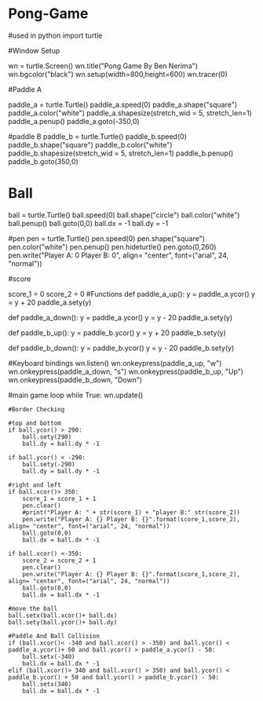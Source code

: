 # Pong-Game
#used in python
import turtle

#Window Setup

wn = turtle.Screen()
wn.title("Pong Game By Ben Nerima")
wn.bgcolor("black")
wn.setup(width=800,height=600)
wn.tracer(0)

#Paddle A

paddle_a = turtle.Turtle()
paddle_a.speed(0)
paddle_a.shape("square")
paddle_a.color("white")
paddle_a.shapesize(stretch_wid = 5, stretch_len=1)
paddle_a.penup()
paddle_a.goto(-350,0)


#paddle B
paddle_b = turtle.Turtle()
paddle_b.speed(0)
paddle_b.shape("square")
paddle_b.color("white")
paddle_b.shapesize(stretch_wid = 5, stretch_len=1)
paddle_b.penup()
paddle_b.goto(350,0)

# Ball
ball = turtle.Turtle()
ball.speed(0)
ball.shape("circle")
ball.color("white")
ball.penup()
ball.goto(0,0)
ball.dx = -1
ball.dy = -1

#pen
pen = turtle.Turtle()
pen.speed(0)
pen.shape("square")
pen.color("white")
pen.penup()
pen.hideturtle()
pen.goto(0,260)
pen.write("Player A: 0 Player B: 0", align= "center", font=("arial", 24, "normal"))

#score

score_1 = 0
score_2 = 0
#Functions
def paddle_a_up():
    y = paddle_a.ycor()
    y = y + 20
    paddle_a.sety(y)

def paddle_a_down():
    y = paddle_a.ycor()
    y = y - 20
    paddle_a.sety(y)

def paddle_b_up():
    y = paddle_b.ycor()
    y = y + 20
    paddle_b.sety(y)

def paddle_b_down():
    y = paddle_b.ycor()
    y = y - 20
    paddle_b.sety(y)

#Keyboard bindings
wn.listen()
wn.onkeypress(paddle_a_up, "w")
wn.onkeypress(paddle_a_down, "s")
wn.onkeypress(paddle_b_up, "Up")
wn.onkeypress(paddle_b_down, "Down")


#main game loop
while True:
    wn.update()

    #Border Checking

    #top and bottom
    if ball.ycor() > 290:
        ball.sety(290)
        ball.dy = ball.dy * -1

    if ball.ycor() < -290:
        ball.sety(-290)
        ball.dy = ball.dy * -1

    #right and left
    if ball.xcor()> 350:
        score_1 = score_1 + 1
        pen.clear()
        #print("Player A: " + str(score_1) + "player B:" str(score_2))
        pen.write("Player A: {} Player B: {}".format(score_1,score_2), align= "center", font=("arial", 24, "normal"))
        ball.goto(0,0)
        ball.dx = ball.dx * -1
           
    if ball.xcor() <-350:
        score_2 = score_2 + 1
        pen.clear()
        pen.write("Player A: {} Player B: {}".format(score_1,score_2), align= "center", font=("arial", 24, "normal"))
        ball.goto(0,0)
        ball.dx = ball.dx * -1

    #move the ball
    ball.setx(ball.xcor()+ ball.dx)
    ball.sety(ball.ycor()+ ball.dy)

    #Paddle And Ball Collision
    if (ball.xcor()< -340 and ball.xcor() > -350) and ball.ycor() < paddle_a.ycor()+ 50 and ball.ycor() > paddle_a.ycor() - 50:
        ball.setx(-340)
        ball.dx = ball.dx * -1
    elif (ball.xcor()> 340 and ball.xcor() > 350) and ball.ycor() < paddle_b.ycor() + 50 and ball.ycor() > paddle_b.ycor() - 50:
        ball.setx(340)
        ball.dx = ball.dx * -1
